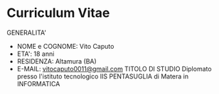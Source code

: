 # Curriculum Vitae
GENERALITA'
- NOME e COGNOME: Vito Caputo
- ETA': 18 anni
- RESIDENZA: Altamura (BA)
- E-MAIL: vitocaputo0011@gmail.com 
TITOLO DI STUDIO
Diplomato presso l'istituto tecnologico IIS PENTASUGLIA di Matera in INFORMATICA
